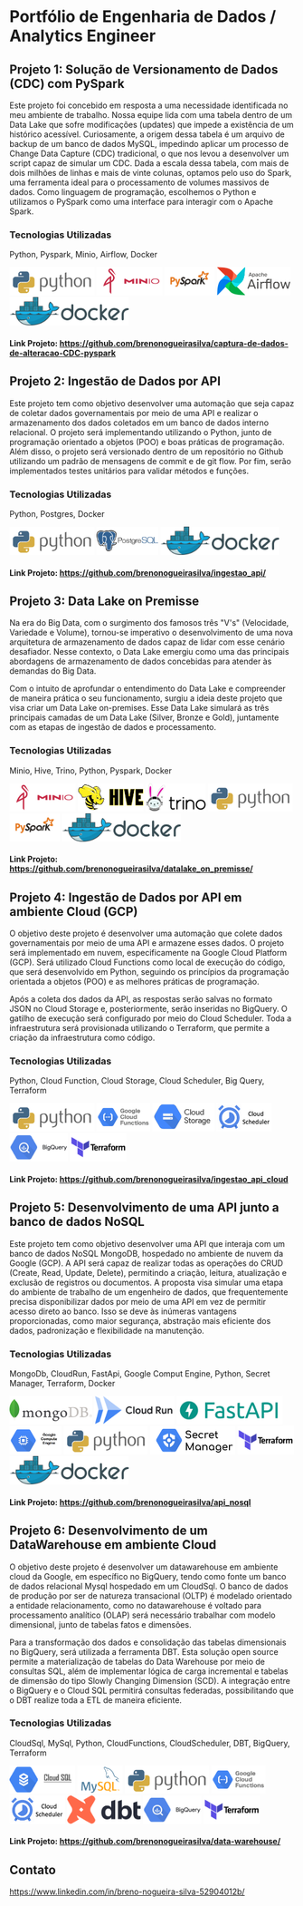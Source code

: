 # Portfólio de Engenharia de Dados / Analytics Engineer

## Projeto 1: Solução de Versionamento de Dados (CDC) com PySpark
Este projeto foi concebido em resposta a uma necessidade identificada no meu ambiente de trabalho. Nossa equipe lida com uma tabela dentro de um Data Lake que sofre modificações (updates) que impede a existência de um histórico acessível. Curiosamente, a origem dessa tabela é um arquivo de backup de um banco de dados MySQL, impedindo aplicar um processo de Change Data Capture (CDC) tradicional, o que nos levou a desenvolver um script capaz de simular um CDC. Dada a escala dessa tabela, com mais de dois milhões de linhas e mais de vinte colunas, optamos pelo uso do Spark, uma ferramenta ideal para o processamento de volumes massivos de dados. Como linguagem de programação, escolhemos o Python e utilizamos o PySpark como uma interface para interagir com o Apache Spark.
### Tecnologias Utilizadas
  Python, Pyspark, Minio, Airflow, Docker
<p align="left">
<img src="/img/python-logo.png" alt="python" height="50" /> 
<img src="/img/minio-logo.webp" alt="minio" height="50" /> 
<img src="/img/pyspark.jpg" alt="pyspark" height="50"/> 
<img src="/img/AirflowLogo.png" alt="airflow" height="50"/> 
<img src="/img/docker-logo.png" alt="docker" height="50"/> 
</p>

#### Link Projeto: https://github.com/brenonogueirasilva/captura-de-dados-de-alteracao-CDC-pyspark


## Projeto 2: Ingestão de Dados por API
Este projeto tem como objetivo desenvolver uma automação que seja capaz de coletar dados governamentais por meio de uma API e realizar o armazenamento dos dados coletados em um banco de dados interno relacional. O projeto será implementando utilizando o Python, junto de programação orientado a objetos (POO) e boas práticas de programação. Além disso, o projeto será versionado dentro de um repositório no Github utilizando um padrão de mensagens de commit e de git flow. Por fim, serão implementados testes unitários para validar métodos e funções.
### Tecnologias Utilizadas
  Python, Postgres, Docker
<p align="left">
<img src="/img/python-logo.png" alt="python" height="50" /> 
<img src="/img/postgres-logo.png" alt="minio" height="50" /> 
<img src="/img/docker-logo.png" alt="docker" height="50"/> 
</p>

#### Link Projeto: https://github.com/brenonogueirasilva/ingestao_api/

## Projeto 3: Data Lake on Premisse

Na era do Big Data, com o surgimento dos famosos três "V's" (Velocidade, Variedade e Volume), tornou-se imperativo o desenvolvimento de uma nova arquitetura de armazenamento de dados capaz de lidar com esse cenário desafiador. Nesse contexto, o Data Lake emergiu como uma das principais abordagens de armazenamento de dados concebidas para atender às demandas do Big Data.

Com o intuito de aprofundar o entendimento do Data Lake e compreender de maneira prática o seu funcionamento, surgiu a ideia deste projeto que visa criar um Data Lake on-premises. Esse Data Lake simulará as três principais camadas de um Data Lake (Silver, Bronze e Gold), juntamente com as etapas de ingestão de dados e processamento.

### Tecnologias Utilizadas

  Minio, Hive, Trino, Python, Pyspark, Docker 
<p align="left">
<img src="/img/minio-logo.webp" alt="minio" height="50" /> 
<img src="/img/hive-logo.jpg" alt="hive" height="50" /> 
<img src="/img/trino-logo.png" alt="trino" height="50"/> 
<img src="/img/python-logo.png" alt="python" height="50"/> 
<img src="/img/pyspark.jpg" alt="pyspark" height="50"/> 
<img src="/img/docker-logo.png" alt="docker" height="50"/> 
</p>

#### Link Projeto: https://github.com/brenonogueirasilva/datalake_on_premisse/

## Projeto 4: Ingestão de Dados por API em ambiente Cloud (GCP)

O objetivo deste projeto é desenvolver uma automação que colete dados governamentais por meio de uma API e armazene esses dados. O projeto será implementado em nuvem, especificamente na Google Cloud Platform (GCP). Será utilizado Cloud Functions como local de execução do código, que será desenvolvido em Python, seguindo os princípios da programação orientada a objetos (POO) e as melhores práticas de programação.

Após a coleta dos dados da API, as respostas serão salvas no formato JSON no Cloud Storage e, posteriormente, serão inseridas no BigQuery. O gatilho de execução será configurado por meio do Cloud Scheduler. Toda a infraestrutura será provisionada utilizando o Terraform, que permite a criação da infraestrutura como código.

### Tecnologias Utilizadas

  Python, Cloud Function, Cloud Storage, Cloud Scheduler, Big Query, Terraform  
<p align="left">
<img src="/img/python-logo.png" alt="python" height="50" /> 
<img src="/img/cloud-function.png" alt="cloud-function" height="50" /> 
<img src="/img/logo-googlecloudstorage.png" alt="cloud_storage" height="50" /> 
<img src="/img/cloud-scheduler-2.png" alt="cloud_scheduler" height="50" />
<img src="/img/google-bigquery-logo-1.jpg" alt="google-bigquery" height="50" />
<img src="/img/terraform.png" alt="terraform.png" height="50" />  
</p>

#### Link Projeto: https://github.com/brenonogueirasilva/ingestao_api_cloud

## Projeto 5: Desenvolvimento de uma API junto a banco de dados NoSQL

Este projeto tem como objetivo desenvolver uma API que interaja com um banco de dados NoSQL MongoDB, hospedado no ambiente de nuvem da Google (GCP). A API será capaz de realizar todas as operações do CRUD (Create, Read, Update, Delete), permitindo a criação, leitura, atualização e exclusão de registros ou documentos. A proposta visa simular uma etapa do ambiente de trabalho de um engenheiro de dados, que frequentemente precisa disponibilizar dados por meio de uma API em vez de permitir acesso direto ao banco. Isso se deve às inúmeras vantagens proporcionadas, como maior segurança, abstração mais eficiente dos dados, padronização e flexibilidade na manutenção.

### Tecnologias Utilizadas

  MongoDb, CloudRun, FastApi, Google Comput Engine, Python, Secret Manager, Terraform, Docker
  
<p align="left">
<img src="/img/MongoDB-Logo.jpg" alt="mongoDB" height="50" /> 
<img src="/img/cloud-run.png" alt="cloud-run" height="50" /> 
<img src="/img/fast-api.png" alt="fastapi" height="50"/> 
<img src="/img/Google-Compute-Engine.png" alt="google-compute-engine" height="50"/> 
<img src="/img/python-logo.png" alt="python" height="50"/> 
<img src="/img/secret-manager.png" alt="secret-manager" height="50"/> 
<img src="/img/terraform.png" alt="terraform" height="50"/> 
<img src="/img/docker-logo.png" alt="docker" height="50"/> 
</p>

#### Link Projeto: https://github.com/brenonogueirasilva/api_nosql

## Projeto 6: Desenvolvimento de um DataWarehouse em ambiente Cloud

O objetivo deste projeto é desenvolver um datawarehouse em ambiente cloud da Google, em específico no BigQuery, tendo como fonte um banco de dados relacional Mysql hospedado em um CloudSql. O banco de dados de produção por ser de natureza transacional (OLTP) é modelado orientado a entidade relacionamento, como no datawarehouse é voltado para processamento analítico (OLAP) será necessário trabalhar com modelo dimensional, junto de tabelas fatos e dimensões.

Para a transformação dos dados e consolidação das tabelas dimensionais no BigQuery, será utilizada a ferramenta DBT. Esta solução open source permite a materialização de tabelas do Data Warehouse por meio de consultas SQL, além de implementar lógica de carga incremental e tabelas de dimensão do tipo Slowly Changing Dimension (SCD). A integração entre o BigQuery e o Cloud SQL permitirá consultas federadas, possibilitando que o DBT realize toda a ETL de maneira eficiente. 

### Tecnologias Utilizadas

  CloudSql, MySql, Python, CloudFunctions, CloudScheduler, DBT, BigQuery, Terraform 
  
<p align="left">
<img src="/img/cloud-sql.png" alt="cloud_sql" height="50" /> 
<img src="/img/mysql-logo.png" alt="mysql" height="50" /> 
<img src="/img/python-logo.png" alt="python" height="50"/> 
<img src="/img/cloud-function.png" alt="cloud_functions" height="50"/> 
<img src="/img/cloud-scheduler-2.png" alt="cloud-scheduler" height="50"/> 
<img src="/img/dbt-logo.png" alt="dbt" height="50"/> 
<img src="/img/google-bigquery-logo-1.jpg" alt="bigquery" height="50"/> 
<img src="/img/terraform.png" alt="terraform" height="50"/> 
</p>

#### Link Projeto: https://github.com/brenonogueirasilva/data-warehouse/

## Contato
https://www.linkedin.com/in/breno-nogueira-silva-52904012b/
